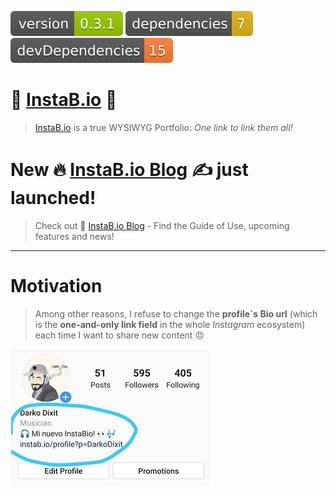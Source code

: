 <img src=".ci_badges/npm-version-badge.svg" /> <img src=".ci_badges/npm-dependencies-badge.svg" /> <img src=".ci_badges/npm-devdependencies-badge.svg" />

# 🤩 [InstaB.io](https://instab.io) 🤩

> [InstaB.io](https://instab.io) is a true WYSIWYG Portfolio: *One link to link them all!*


# New 🔥 [InstaB.io Blog](https://blog.instab.io) ✍️ just launched!

> Check out 👀 [InstaB.io Blog](https://blog.instab.io) - Find the Guide of Use, upcoming features and news!

---


# Motivation
> Among other reasons, I refuse to change the **profile´s Bio url** (which is the **one-and-only link field** in the whole *Instagram* ecosystem) each time I want to share new content 😠

![Insta Demo](img/insta_demo.jpeg)
